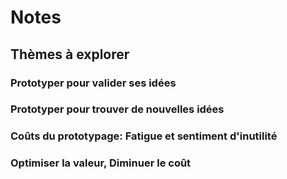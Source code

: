 # Notes

## Thèmes à explorer

### Prototyper pour valider ses idées

### Prototyper pour trouver de nouvelles idées

### Coûts du prototypage: Fatigue et sentiment d'inutilité

### Optimiser la valeur, Diminuer le coût
